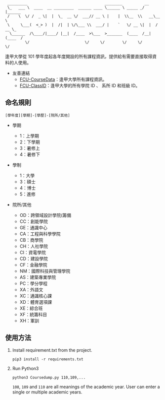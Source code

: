      _________                                   ________          __          
     \_   ___ \  ____  __ _________  ______ ____ \______ \ _____ _/  |______   
     /    \  \/ /  _ \|  |  \_  __ \/  ___// __ \ |    |  \\__  \\   __\__  \  
     \     \___(  <_> )  |  /|  | \/\___ \\  ___/ |    `   \/ __ \|  |  / __ \_
      \______  /\____/|____/ |__|  /____  >\___  >_______  (____  /__| (____  /
             \/                         \/     \/        \/     \/          \/ 

逢甲大學從 101 學年度起各年度開設的所有課程資訊，提供給有需要直接取得資料的人使用。

- 友善連結
   - [FCU-CourseData](https://github.com/HeiTang/FCU-CourseData)：逢甲大學所有課程資訊。
   - [FCU-ClassID](https://github.com/HeiTang/FCU-ClassID)：逢甲大學的所有學院 ID 、 系所 ID 和班級 ID。

## 命名規則
```
[學年度][學期]-[學歷]-[院所/其他]
```
- 學期
  - 1：上學期 
  - 2：下學期 
  - 3：暑修上 
  - 4：暑修下
  
- 學制
  - 1：大學 
  - 3：碩士 
  - 4：博士 
  - 5：進修    
  
- 院所/其他
  - OD：跨領域設計學院(籌備 
  - CC：創能學院 
  - GE：通識中心 
  - CA：工程與科學學院 
  - CB：商學院 
  - CH：人社學院 
  - CI：資電學院 
  - CD：建設學院 
  - CF：金融學院 
  - NM：國際科技與管理學院 
  - AS：建築專業學院 
  - PC：學分學程 
  - XA：外語文 
  - XC：通識核心課 
  - XD：體育選項課 
  - XE：綜合班 
  - XF：統籌科目 
  - XH：軍訓

## 使用方法
1. Install requirement.txt from the project.

    ```
    pip3 install -r requirements.txt 
    ```

2. Run Python3

     ```
     python3 Coursedump.py 110,109,...
     ```

     `108`, `109` and `110` are all meanings of the academic year. User can enter a single or multiple academic years.
  
